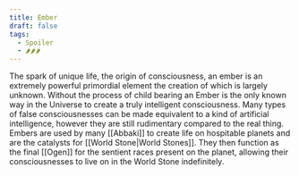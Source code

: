 ```yaml
---
title: Ember
draft: false
tags:
  - Spoiler
  - 🌶🌶🌶
---
```

The spark of unique life, the origin of consciousness, an ember is an extremely powerful primordial element the creation of which is largely unknown. Without the process of child bearing an Ember is the only known way in the Universe to create a truly intelligent consciousness. Many types of false consciousnesses can be made equivalent to a kind of artificial intelligence, however they are still rudimentary compared to the real thing. Embers are used by many [[Abbaki]] to create life on hospitable planets and are the catalysts for [[World Stone|World Stones]]. They then function as the final [[Ogen]] for the sentient races present on the planet, allowing their consciousnesses to live on in the World Stone indefinitely.